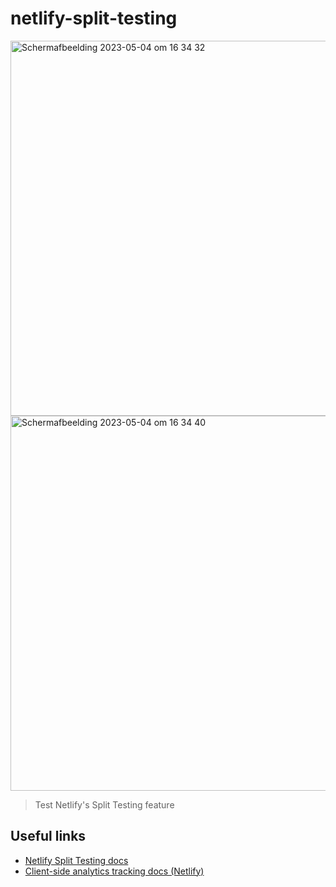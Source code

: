 # netlify-split-testing
<img width="600" alt="Scherm­afbeelding 2023-05-04 om 16 34 32" src="https://user-images.githubusercontent.com/32248471/236240233-13766970-ff89-4d22-8d70-819ace83166c.png"><img width="600" alt="Scherm­afbeelding 2023-05-04 om 16 34 40" src="https://user-images.githubusercontent.com/32248471/236240308-391f81ca-9b00-4cd1-b096-564a8223b2ba.png">

> Test Netlify's Split Testing feature

## Useful links
- [Netlify Split Testing docs](https://docs.netlify.com/site-deploys/split-testing/)
- [Client-side analytics tracking docs (Netlify)](https://docs.netlify.com/site-deploys/split-testing/#set-up-client-side-analytics-tracking)
